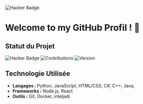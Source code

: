 ![Hacker Badge](https://img.shields.io/badge/Hacker-Active-blueviolet)
# Welcome to my GitHub Profil ! 👋

## Statut du Projet
![Hacker Badge](https://img.shields.io/badge/Hacker-Active-blueviolet)
![Contributions](https://img.shields.io/badge/Contributions-100%2B-brightgreen)
![Version](https://img.shields.io/github/v/release/Antho720/mon-projet?label=version)

## Technologie Utilisée
- **Langages :** Python, JavaScript, HTML/CSS, C#, C++,  Java,
- **Frameworks :** Node.js, React
- **Outils :** Git, Docker, inteljadi

